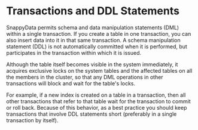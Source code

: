 # Transactions and DDL Statements

SnappyData permits schema and data manipulation statements (DML) within a single transaction. If you create a table in one transaction, you can also insert data into it in that same transaction. A schema manipulation statement (DDL) is not automatically committed when it is performed, but participates in the transaction within which it is issued.

Although the table itself becomes visible in the system immediately, it acquires exclusive locks on the system tables and the affected tables on all the members in the cluster, so that any DML operations in other transactions will block and wait for the table's locks.

For example, if a new index is created on a table in a transaction, then all other transactions that refer to that table wait for the transaction to commit or roll back. Because of this behavior, as a best practice you should keep transactions that involve DDL statements short (preferably in a single transaction by itself).